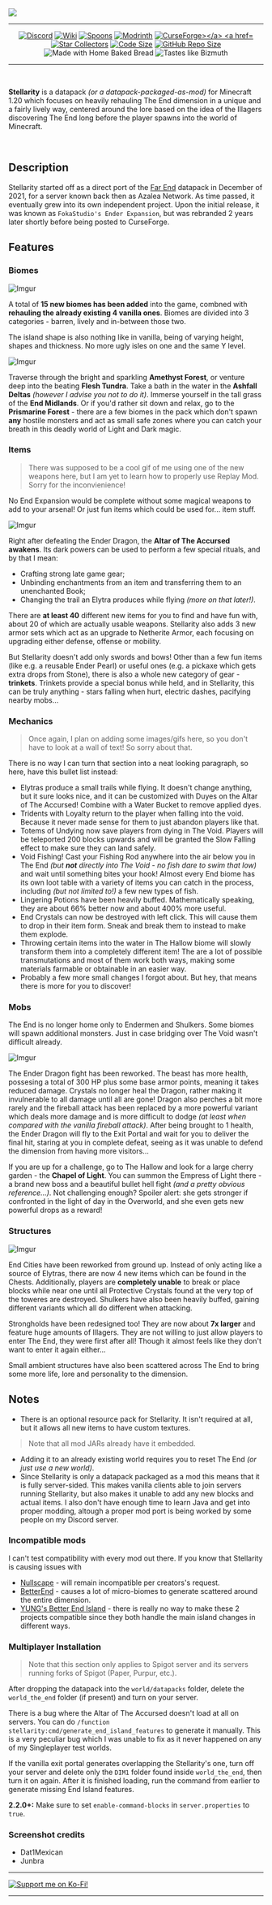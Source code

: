 <img align="center" src="https://i.imgur.com/ikwYA2D.png" />

<br>

<hr>

<p align="center">
    <a href="https://discord.kohara.xyz/"><img src="https://img.shields.io/discord/727033287343734885?color=7289DA&logo=discord&style=for-the-badge&logoColor=7289DA" alt="Discord" /></a>
    <a href="https://kohy-creates.github.io/Stellarity/wiki"><img src="https://img.shields.io/badge/wiki-Work_in_progress!-orange?style=for-the-badge&logo=ReadMe&logoColor=white" alt="Wiki" /></a>
    <a href="https://github.com/kohy-creates/Stellarity/network/members"><img src="https://img.shields.io/github/forks/kohy-creates/Stellarity?style=for-the-badge&logo=github&color=green" alt="Spoons" /></a>
    <a href="https://modrinth.com/data-packs/stellarity"><img src="https://img.shields.io/modrinth/dt/stellarity?label=Modrinth&logo=modrinth&style=for-the-badge" alt="Modrinth" /></a>
	<a href="https://www.curseforge.com/minecraft/mc-mods/stellarity"><img src="https://img.shields.io/curseforge/dt/883166?style=for-the-badge&logo=curseforge&logoColor=FF5103&label=CurseForge&color=FF5103" alt="CurseForge></a>
    <a href="https://github.com/kohy-creates/Stellarity/stargazers"><img src="https://img.shields.io/github/stars/kohy-creates/Stellarity?style=for-the-badge&logo=github&color=yellow" alt="Star Collectors" /></a>
    <a href="https://github.com/kohy-creates/Stellarity"><img src="https://img.shields.io/github/languages/code-size/kohy-creates/Stellarity?style=for-the-badge&color=purple&logoColor=white" alt="Code Size" /></a>
    <a href="https://github.com/kohy-creates/Stellarity"><img src="https://img.shields.io/github/repo-size/kohy-creates/Stellarity?logo=dropbox&style=for-the-badge&color=red" alt="GitHub Repo Size" /></a>
    <img src="https://img.shields.io/badge/Made%20with-home%20baked%20bread-CCCCCC.svg?logo=&style=for-the-badge" alt="Made with Home Baked Bread" />
    <img src="https://img.shields.io/badge/Tastes%20like-bizmuth-CCCCCC.svg?logo=&style=for-the-badge" alt="Tastes like Bizmuth" />


</p>

<hr>

<br>

**Stellarity** is a datapack *(or a datapack-packaged-as-mod)* for Minecraft 1.20 which focuses on heavily rehauling The End dimension in a unique and a fairly lively way, centered around the lore based on the idea of the Illagers discovering The End long before the player spawns into the world of Minecraft.

<br>

## Description
Stellarity started off as a direct port of the [Far End](https://www.planetminecraft.com/data-pack/far-end-ender-expansion-datapack-v0-1/) datapack in December of 2021, for a server known back then as Azalea Network. As time passed, it eventually grew into its own independent project. Upon the initial release, it was known as `FokaStudio's Ender Expansion`, but was rebranded 2 years later shortly before being posted to CurseForge.

## Features

### Biomes

![Imgur](https://i.imgur.com/mGW49aS.png)

A total of **15 new biomes has been added** into the game, combned with **rehauling the already existing 4 vanilla ones**. Biomes are divided into 3 categories - barren, lively and in-between those two.

The island shape is also nothing like in vanilla, being of varying height, shapes and thickness. No more ugly isles on one and the same Y level.

![Imgur](https://i.imgur.com/EjeOsyi.png)

Traverse through the bright and sparkling **Amethyst Forest**, or venture deep into the beating **Flesh Tundra**. Take a bath in the water in the **Ashfall Deltas** *(however I advise you not to do it)*. Immerse yourself in the tall grass of the **End Midlands**. Or if you'd rather sit down and relax, go to the **Prismarine Forest** - there are a few biomes in the pack which don't spawn __any__ hostile monsters and act as small safe zones where you can catch your breath in this deadly world of Light and Dark magic.

### Items

> There was supposed to be a cool gif of me using one of the new weapons here, but I am yet to learn how to properly use Replay Mod. Sorry for the inconvienience!

No End Expansion would be complete without some magical weapons to add to your arsenal! Or just fun items which could be used for... item stuff.

![Imgur](https://i.imgur.com/zsrFYW2.png)

Right after defeating the Ender Dragon, the **Altar of The Accursed awakens**. Its dark powers can be used to perform a few special rituals, and by that I mean:
- Crafting strong late game gear;
- Unbinding enchantments from an item and transferring them to an unenchanted Book;
- Changing the trail an Elytra produces while flying *(more on that later!)*.

There are __at least 40__ different new items for you to find and have fun with, about 20 of which are actually usable weapons. Stellarity also adds 3 new armor sets which act as an upgrade to Netherite Armor, each focusing on upgrading either defense, offense or mobility. 

But Stellarity doesn't add only swords and bows! Other than a few fun items (like e.g. a reusable Ender Pearl) or useful ones (e.g. a pickaxe which gets extra drops from Stone), there is also a whole new category of gear - **trinkets**. Trinkets provide a special bonus while held, and in Stellarity, this can be truly anything - stars falling when hurt, electric dashes, pacifying nearby mobs...

### Mechanics

> Once again, I plan on adding some images/gifs here, so you don't have to look at a wall of text! So sorry about that.

There is no way I can turn that section into a neat looking paragraph, so here, have this bullet list instead:
- Elytras produce a small trails while flying. It doesn't change anything, but it sure looks nice, and it can be customized with Duyes on the Altar of The Accursed! Combine with a Water Bucket to remove applied dyes.
- Tridents with Loyalty return to the player when falling into the void. Because it never made sense for them to just abandon players like that.
- Totems of Undying now save players from dying in The Void. Players will be teleported 200 blocks upwards and will be granted the Slow Falling effect to make sure they can land safely.
- Void Fishing! Cast your Fishing Rod anywhere into the air below you in The End *(but **not** directly into The Void - no fish dare to swim that low)* and wait until something bites your hook! Almost every End biome has its own loot table with a variety of items you can catch in the process, including *(but not limited to!)* a few new types of fish.
- Lingering Potions have been heavily buffed. Mathematically speaking, they are about 66% better now and about 400% more useful.
- End Crystals can now be destroyed with left click. This will cause them to drop in their item form. Sneak and break them to instead to make them explode.
- Throwing certain items into the water in The Hallow biome will slowly transform them into a completely different item! The are a lot of possible transmutations and most of them work both ways, making some materials farmable or obtainable in an easier way.
- Probably a few more small changes I forgot about. But hey, that means there is more for you to discover!

### Mobs
The End is no longer home only to Endermen and Shulkers. Some biomes will spawn additional monsters. Just in case bridging over The Void wasn't difficult already.

![Imgur](https://i.imgur.com/V2tTNlo.png)

The Ender Dragon fight has been reworked. The beast has more health, possesing a total of 300 HP plus some base armor points, meaning it takes reduced damage. Crystals no longer heal the Dragon, rather making it invulnerable to all damage until all are gone! Dragon also perches a bit more rarely and the fireball attack has been replaced by a more powerful variant which deals more damage and is more difficult to dodge *(at least when compared with the vanilla fireball attack)*. After being brought to 1 health, the Ender Dragon will fly to the Exit Portal and wait for you to deliver the final hit, staring at you in complete defeat, seeing as it was unable to defend the dimension from having more visitors...

If you are up for a challenge, go to The Hallow and look for a large cherry garden - the **Chapel of Light**. You can summon the Empress of Light there - a brand new boss and a beautiful bullet hell fight *(and a pretty obvious reference...)*. Not challenging enough? Spoiler alert: she gets stronger if confronted in the light of day in the Overworld, and she even gets new powerful drops as a reward!

### Structures
![Imgur](https://i.imgur.com/W9CwfMJ.png)

End Cities have been reworked from ground up. Instead of only acting like a source of Elytras, there are now 4 new items which can be found in the Chests. Additionally, players are **completely unable** to break or place blocks while near one until all Protective Crystals found at the very top of the toweres are destroyed. Shulkers have also been heavily buffed, gaining different variants which all do different when attacking.

Strongholds have been redesigned too! They are now about **7x larger** and feature huge amounts of Illagers. They are not willing to just allow players to enter The End, they were first after all! Though it almost feels like they don't want to enter it again either...

Small ambient structures have also been scattered across The End to bring some more life, lore and personality to the dimension.

## Notes
- There is an optional resource pack for Stellarity. It isn't required at all, but it allows all new items to have custom textures.
> Note that all mod JARs already have it embedded.
- Adding it to an already existing world requires you to reset The End *(or just use a new world)*.
- Since Stellarity is only a datapack packaged as a mod this means that it is fully server-sided. This makes vanilla clients able to join servers running Stellarity, but also makes it unable to add any new blocks and actual items. I also don't have enough time to learn Java and get into proper modding, altough a proper mod port is being worked by some people on my Discord server.

### Incompatible mods
I can't test compatibility with every mod out there. If you know that Stellarity is causing issues with 

- [Nullscape](https://www.curseforge.com/minecraft/mc-mods/nullscape) - will remain incompatible per creators's request.
- [BetterEnd](https://www.curseforge.com/minecraft/mc-mods/betterend) - causes a lot of micro-biomes to generate scattered around the entire dimension.
- [YUNG's Better End Island](https://www.curseforge.com/minecraft/mc-mods/yungs-better-end-island) - there is really no way to make these 2 projects compatible since they both handle the main island changes in different ways.

### Multiplayer Installation
> Note that this section only applies to Spigot server and its servers running forks of Spigot (Paper, Purpur, etc.).

After dropping the datapack into the `world/datapacks` folder, delete the `world_the_end` folder (if present) and turn on your server.

There is a bug where the Altar of The Accursed doesn't load at all on servers. You can do `/function stellarity:cmd/generate_end_island_features` to generate it manually. This is a very peculiar bug which I was unable to fix as it never happened on any of my Singleplayer test worlds.

If the vanilla exit portal generates overlapping the Stellarity's one, turn off your server and delete only the `DIM1` folder found inside `world_the_end`, then turn it on again. After it is finished loading, run the command from earlier to generate missing End Island features.

**2.2.0+:** Make sure to set `enable-command-blocks` in `server.properties` to `true`.

### Screenshot credits
- Dat1Mexican
- Junbra

<hr>

<a href="https://ko-fi.com/kohara"><img src="https://i.imgur.com/24BzK4O.png" alt="Support me on Ko-Fi!" align="center" /></a>

<hr>

